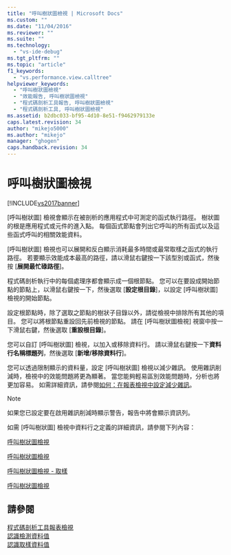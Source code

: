 ```yaml
---
title: "呼叫樹狀圖檢視 | Microsoft Docs"
ms.custom: ""
ms.date: "11/04/2016"
ms.reviewer: ""
ms.suite: ""
ms.technology: 
  - "vs-ide-debug"
ms.tgt_pltfrm: ""
ms.topic: "article"
f1_keywords: 
  - "vs.performance.view.calltree"
helpviewer_keywords: 
  - "呼叫樹狀圖檢視"
  - "效能報告, 呼叫樹狀圖檢視"
  - "程式碼剖析工具報告, 呼叫樹狀圖檢視"
  - "程式碼剖析工具, 呼叫樹狀圖檢視"
ms.assetid: b2dbc033-bf95-4d10-8e51-f9462979133e
caps.latest.revision: 34
author: "mikejo5000"
ms.author: "mikejo"
manager: "ghogen"
caps.handback.revision: 34
---
```

# 呼叫樹狀圖檢視
[!INCLUDE[vs2017banner](../code-quality/includes/vs2017banner.md)]

\[呼叫樹狀圖\] 檢視會顯示在被剖析的應用程式中可測定的函式執行路徑。  樹狀圖的根是應用程式或元件的進入點。  每個函式節點會列出它呼叫的所有函式以及這些函式呼叫的相關效能資料。  
  
 \[呼叫樹狀圖\] 檢視也可以展開和反白顯示消耗最多時間或最常取樣之函式的執行路徑。  若要顯示效能成本最高的路徑，請以滑鼠右鍵按一下該型別或函式，然後按 \[**展開最忙碌路徑**\]。  
  
 程式碼剖析執行中的每個處理序都會顯示成一個根節點。  您可以在要設成開始節點的節點上，以滑鼠右鍵按一下，然後選取 \[**設定根目錄**\]，以設定 \[呼叫樹狀圖\] 檢視的開始節點。  
  
 設定根節點時，除了選取之節點的樹狀子目錄以外，請從檢視中排除所有其他的項目。  您可以將根節點重設回先前檢視的節點。  請在 \[呼叫樹狀圖檢視\] 視窗中按一下滑鼠右鍵，然後選取 \[**重設根目錄**\]。  
  
 您可以自訂 \[呼叫樹狀圖\] 檢視，以加入或移除資料行。  請以滑鼠右鍵按一下**資料行名稱標題列**，然後選取 \[**新增\/移除資料行**\]。  
  
 您可以透過限制顯示的資料量，設定 \[呼叫樹狀圖\] 檢視以減少雜訊。  使用雜訊削減時，檢視中的效能問題將更為顯著。  當您能夠輕易區別效能問題時，分析也將更加容易。  如需詳細資訊，請參閱[如何：在報表檢視中設定減少雜訊](../profiling/how-to-configure-noise-reduction-in-report-views.md)。  
  
> [!NOTE]
>  如果您已設定要在啟用雜訊削減時顯示警告，報告中將會顯示資訊列。  
  
 如需 \[呼叫樹狀圖\] 檢視中資料行之定義的詳細資訊，請參閱下列內容：  
  
 [呼叫樹狀圖檢視](../profiling/call-tree-view-sampling-data.md)  
  
 [呼叫樹狀圖檢視](../profiling/call-tree-view-instrumentation-data.md)  
  
 [呼叫樹狀圖檢視 \- 取樣](../profiling/call-tree-view-dotnet-memory-sampling-data.md)  
  
 [呼叫樹狀圖檢視](../profiling/call-tree-view-contention-data.md)  
  
## 請參閱  
 [程式碼剖析工具報表檢視](../profiling/performance-report-views.md)   
 [認識檢測資料值](../profiling/understanding-instrumentation-data-values.md)   
 [認識取樣資料值](../profiling/understanding-sampling-data-values.md)